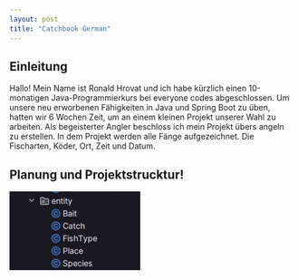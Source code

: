 ```yaml
---
layout: post
title: "Catchbook German"
---
```

## Einleitung
Hallo! Mein Name ist Ronald Hrovat und ich habe kürzlich einen 10-monatigen Java-Programmierkurs bei everyone codes abgeschlossen. Um unsere neu erworbenen Fähigkeiten in Java und Spring Boot zu üben, hatten wir 6 Wochen Zeit, um an einem kleinen Projekt unserer Wahl zu arbeiten. Als begeisterter Angler beschloss ich mein Projekt übers angeln zu erstellen. In dem Projekt werden alle Fänge aufgezeichnet. Die Fischarten, Köder, Ort, Zeit und Datum.

## Planung und Projektstrucktur!
![This is an alt text.](./image/klassen.png)